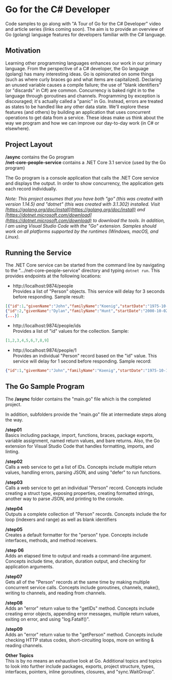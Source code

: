 Go for the C# Developer
=======================
Code samples to go along with "A Tour of Go for the C# Developer" video and article series (links coming soon). The aim is to provide an overview of Go (golang) language features for developers familiar with the C# language.

Motivation
----------
Learning other programming languages enhances our work in our primary language. From the perspective of a C# developer, the Go language (golang) has many interesting ideas. Go is opinionated on some things (such as where curly braces go and what items are capitalized). Declaring an unused variable causes a compile failure; the use of "blank identifiers" (or "discards" in C#) are common. Concurrency is baked right in to the language through goroutines and channels. Programming by exception is discouraged; it's actually called a "panic" in Go. Instead, errors are treated as states to be handled like any other data state. We'll explore these features (and others) by building an application that uses concurrent operations to get data from a service. These ideas make us think about the way we program and how we can improve our day-to-day work (in C# or elsewhere).  

Project Layout
--------------

**/async** contains the Go program  
**/net-core-people-service** contains a .NET Core 3.1 service (used by the Go program)  

The Go program is a console application that calls the .NET Core service and displays the output. In order to show concurrency, the application gets each record individually.

*Note: This project assumes that you have both "go" (this was created with version 1.14.5) and "dotnet" (this was created with 3.1.302) installed. Visit [https://golang.org/doc/install](https://golang.org/doc/install) and [https://dotnet.microsoft.com/download](https://dotnet.microsoft.com/download) to download the tools. In addition, I am using Visual Studio Code with the "Go" extension. Samples should work on all platforms supported by the runtimes (Windows, macOS, and Linux).*

Running the Service
-------------------  
The .NET Core service can be started from the command line by navigating to the ".../net-core-people-service" directory and typing `dotnet run`. This provides endpoints at the following locations:

* http://localhost:9874/people  
Provides a list of "Person" objects. This service will delay for 3 seconds before responding. Sample result:

```json
[{"id":1,"givenName":"John","familyName":"Koenig","startDate":"1975-10-17T00:00:00-07:00","rating":6,"formatString":null},  
{"id":2,"givenName":"Dylan","familyName":"Hunt","startDate":"2000-10-02T00:00:00-07:00","rating":8,"formatString":null}, 
{...}]
```

* http://localhost:9874/people/ids  
Provides a list of "id" values for the collection. Sample:  

```json
[1,2,3,4,5,6,7,8,9]
```

* http://localhost:9874/people/1  
Provides an individual "Person" record based on the "id" value. This service will delay for 1 second before responding. Sample record:

```json
{"id":1,"givenName":"John","familyName":"Koenig","startDate":"1975-10-17T00:00:00-07:00","rating":6,"formatString":null}
```

The Go Sample Program
---------------------
The **/async** folder contains the "main.go" file which is the completed project.  

In addition, subfolders provide the "main.go" file at intermediate steps along the way.

**/step01**  
Basics including package, import, functions, braces, package exports, variable assignment, named return values, and bare returns. Also, the Go extension for Visual Studio Code that handles formatting, imports, and linting.

**/step02**  
Calls a web service to get a list of IDs. Concepts include multiple return values, handling errors, parsing JSON, and using "defer" to run functions.

**/step03**  
Calls a web service to get an individual "Person" record. Concepts include creating a struct type, exposing properties, creating formatted strings, another way to parse JSON, and printing to the console.

**/step04**  
Outputs a complete collection of "Person" records. Concepts include the for loop (indexers and range) as well as blank identifiers

**/step05**  
Creates a default formatter for the "person" type. Concepts include interfaces, methods, and method receivers.

**/step 06**  
Adds an elapsed time to output and reads a command-line argument. Concepts include time, duration, duration output, and checking for application arguments.

**/step07**  
Gets all of the "Person" records at the same time by making multiple concurrent service calls. Concepts include goroutines, channels, make(), writing to channels, and reading from channels.

**/step08**  
Adds an "error" return value to the "getIDs" method. Concepts include creating error objects, appending error messages, multiple return values, exiting on error, and using "log.Fatalf()".

**/step09**  
Adds an "error" return value to the "getPerson" method. Concepts include checking HTTP status codes, short-circuiting loops, more on writing & reading channels.

**Other Topics**  
This is by no means an exhaustive look at Go. Additional topics and topics to look into further include packages, exports, project structure, types, interfaces, pointers, inline goroutines, closures, and "sync.WaitGroup".